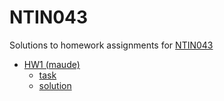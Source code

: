 # NTIN043

Solutions to homework assignments for [NTIN043](https://d3s.mff.cuni.cz/teaching/ntin043/)

- [HW1 (maude)](hw1-maude/)
  - [task](hw1-maude/task.md)
  - [solution](hw1-maude/solution.md)
